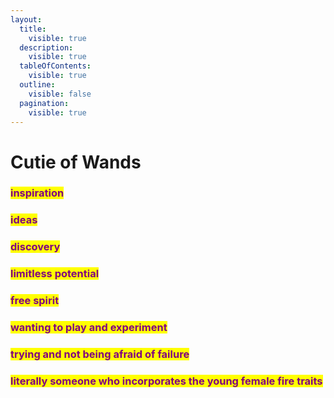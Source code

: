 ```yaml
---
layout:
  title:
    visible: true
  description:
    visible: true
  tableOfContents:
    visible: true
  outline:
    visible: false
  pagination:
    visible: true
---
```


# Cutie of Wands

### <mark style="color:purple;">inspiration</mark>&#x20;

### <mark style="color:purple;">ideas</mark>&#x20;

### <mark style="color:purple;">discovery</mark>&#x20;

### <mark style="color:purple;">limitless potential</mark>&#x20;

### <mark style="color:purple;">free spirit</mark>

### <mark style="color:purple;">wanting to play and experiment</mark>

### <mark style="color:purple;">trying and not being afraid of failure</mark>

### <mark style="color:purple;">literally someone who incorporates the young female fire traits</mark>
